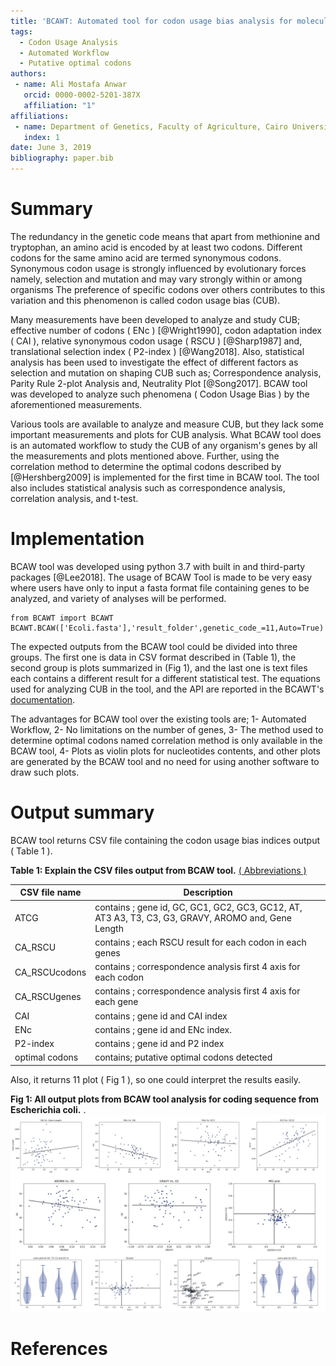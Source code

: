 ```yaml
---
title: 'BCAWT: Automated tool for codon usage bias analysis for molecular evolution'
tags:
  - Codon Usage Analysis
  - Automated Workflow
  - Putative optimal codons
authors:
 - name: Ali Mostafa Anwar
   orcid: 0000-0002-5201-387X
   affiliation: "1"
affiliations:
 - name: Department of Genetics, Faculty of Agriculture, Cairo University, 12613, Cairo, Egypt
   index: 1
date: June 3, 2019
bibliography: paper.bib
---
```

# Summary

The redundancy in the genetic code means that apart from methionine and tryptophan, an amino acid is encoded by at least two codons. Different codons for the same amino acid are termed synonymous codons. Synonymous codon usage is strongly influenced by evolutionary forces namely, selection and mutation and may vary strongly within or among organisms The preference of specific codons over others contributes to this variation and this phenomenon is called codon usage bias (CUB).

Many measurements have been developed to analyze and study CUB; effective number of codons ( ENc ) [@Wright1990], codon adaptation index ( CAI ), relative synonymous codon usage ( RSCU ) [@Sharp1987] and, translational selection index ( P2-index ) [@Wang2018]. Also, statistical analysis has been used to investigate the effect of different factors as selection and mutation on shaping CUB such as; Correspondence analysis, Parity Rule 2-plot Analysis and, Neutrality Plot [@Song2017]. BCAW tool was developed to analyze such phenomena ( Codon Usage Bias ) by the aforementioned  measurements.

Various tools are available to analyze and measure CUB, but they lack some important measurements and plots for CUB analysis. What BCAW tool does is an automated workflow to study the CUB of any organism's genes by all the measurements and plots mentioned above. Further, using the correlation method to determine the optimal codons described by [@Hershberg2009] is implemented for the first time in BCAW tool. The tool also includes statistical analysis such as correspondence analysis, correlation analysis, and t-test.
 
# Implementation

BCAW tool was developed using python 3.7 with built in and third-party packages [@Lee2018]. The usage of BCAW Tool is made to be very easy where users have only to input a fasta format file containing genes to be analyzed, and variety of analyses will be performed.

```
from BCAWT import BCAWT
BCAWT.BCAW(['Ecoli.fasta'],'result_folder',genetic_code_=11,Auto=True)
```

The expected outputs from the BCAW tool could be divided into three groups. The first one is data in CSV format described in (Table 1), the second group is plots summarized in (Fig 1), and the last one is text files each contains a different result for a different statistical test. The equations used for analyzing CUB in the tool, and the API are reported in the BCAWT's [documentation](https://bcaw-tools-documentation.readthedocs.io/en/latest/).

The advantages for BCAW tool over the existing tools are; 1- Automated Workflow,  2- No limitations on the number of genes, 3- The method used to determine optimal codons named correlation method is only available in the BCAW tool,  4- Plots as violin plots for nucleotides contents, and other plots are generated by the BCAW tool and no need for using another software to draw such plots.

# Output summary

BCAW tool returns CSV file containing the codon usage bias indices output ( Table 1 ).

**Table 1: Explain the CSV files output from BCAW tool.** [( Abbreviations )](https://github.com/AliYoussef96/BCAW-Tool/blob/master/Abbreviations.md) 

|CSV file name|Description|
|------------|-----------|
| ATCG | contains ; gene id, GC, GC1, GC2, GC3, GC12, AT, AT3    A3, T3, C3, G3, GRAVY, AROMO and, Gene Length |
| CA_RSCU | contains ; each RSCU result for each codon in each genes |
| CA_RSCUcodons | contains ; correspondence analysis first 4 axis for each codon |
| CA_RSCUgenes | contains ; correspondence analysis first 4 axis for each gene |
| CAI | contains ; gene id and CAI index |
| ENc | contains ; gene id and ENc index. |
| P2-index | contains ; gene id and P2 index |
| optimal codons | contains; putative optimal codons detected |

Also, it returns 11 plot  ( Fig 1 ), so one could interpret the results easily.


**Fig 1: All output plots from BCAW tool analysis for coding sequence from Escherichia coli.**
.
![Fig 1](https://github.com/AliYoussef96/BCAW-Tool/blob/master/Plots/All%20plots.jpg)

# References
